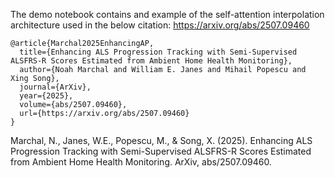 The demo notebook contains and example of the self-attention interpolation architecture used in the below citation:
https://arxiv.org/abs/2507.09460

```
@article{Marchal2025EnhancingAP,
  title={Enhancing ALS Progression Tracking with Semi-Supervised ALSFRS-R Scores Estimated from Ambient Home Health Monitoring},
  author={Noah Marchal and William E. Janes and Mihail Popescu and Xing Song},
  journal={ArXiv},
  year={2025},
  volume={abs/2507.09460},
  url={https://arxiv.org/abs/2507.09460}
}
```


Marchal, N., Janes, W.E., Popescu, M., & Song, X. (2025). Enhancing ALS Progression Tracking with Semi-Supervised ALSFRS-R Scores Estimated from Ambient Home Health Monitoring. ArXiv, abs/2507.09460.
